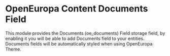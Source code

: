 # OpenEuropa Content Documents Field

This module provides the Documents (oe_documents) Field storage field, by enabling it you will be able to add Documents
field to your entities. Documents fields will be automatically styled when using OpenEuropa Theme.
